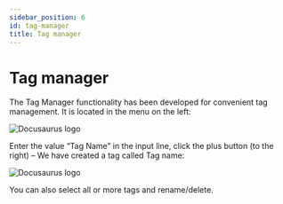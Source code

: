 ```yaml
---
sidebar_position: 6
id: tag-manager
title: Tag manager
---
```


# Tag manager

The Tag Manager functionality has been developed for convenient tag management. It is located in the menu on the left:

![Docusaurus logo](/img/docusaurus.png)

Enter the value “Tag Name” in the input line, click the plus button (to the right) – We have created a tag called Tag name:

![Docusaurus logo](/img/docusaurus.png)

You can also select all or more tags and rename/delete.

